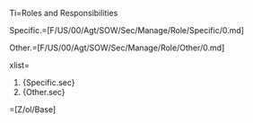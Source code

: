 Ti=Roles and Responsibilities

Specific.=[F/US/00/Agt/SOW/Sec/Manage/Role/Specific/0.md]

Other.=[F/US/00/Agt/SOW/Sec/Manage/Role/Other/0.md]

xlist=<ol><li>{Specific.sec}<li>{Other.sec}</ol>

=[Z/ol/Base]
